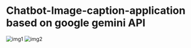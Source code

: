 ﻿# Chatbot-Image-caption-application based on google gemini API
 ![img1](https://github.com/Nidhushan01/Chatbot-Image-caption-application/assets/169471036/3f28d683-e9f3-4017-bdf4-70df8514543d)
![img2](https://github.com/Nidhushan01/Chatbot-Image-caption-application/assets/169471036/7e38b28c-ea28-4102-90a6-f765bcd5ac35)
